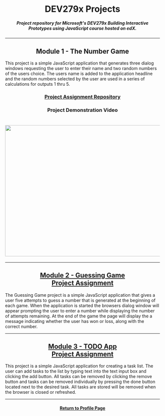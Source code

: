 <h1 align="center" border="0">DEV279x Projects</h1>

<h5 align="center">Project repository for Microsoft's DEV279x Building Interactive Prototypes using JavaScript course hosted on edX.</h5>

<hr>

<h2 align="center">Module 1 - The Number Game</h2>

This project is a simple JavaScript application that generates three dialog windows requesting the user to enter their name and two random numbers of the users choice.  The users name is added to the application headline and the random numbers selected by the user are used in a series of calculations for outputs 1 thru 5.

<h3 align="center"><a href="https://github.com/REPNOT/DEV279x_Projects/tree/master/Module_1_Number_Game">Project Assignment Repository</a></h3>

<h3 align="center">Project Demonstration Video</h3>

<h1 align="center"><a href="https://www.screencast.com/t/jcrsuTHl213"><img class="embeddedObject" src="https://content.screencast.com/users/Derek9407/folders/Default/media/c89b6a59-b42a-49d4-8c39-6d9acb2102c4/Github.png" width="756" height="426" border="0" /></a></h1>

<hr>

<h2 align="center"><a href="https://github.com/REPNOT/DEV279x_Projects/tree/master/Module_2_Gussing_Game">Module 2 - Guessing Game<br>Project Assignment</a></h2>

The Guessing Game project is a simple JavaScript application that gives a user five attempts to guess a number 
that is generated at the beginning of each game.  When the application is started the browsers dialog window will appear prompting the user to enter a number while displaying the number of attempts remaining.  At the end of the game the page will display the a message indicating whether the user has won or loss, along with the correct number.

<hr>

<h2 align="center"><a href="https://github.com/REPNOT/DEV279x_Projects/tree/master/Module_3_To-Do_List_App">Module 3 - TODO App<br>Project Assignment</a></h2>

This project is a simple JavaScript application for creating a task list.  The user can add tasks to the list by typing text into the text input box and clicking the add button.  All tasks can be removed by clicking the remove button and tasks can be removed individually by pressing the done button located next to the desired task.  All tasks are stored will be removed when the browser is closed or refreshed.

<hr>

<h4 align="center"><a href="https://github.com/REPNOT">Return to Profile Page</a></h4>
